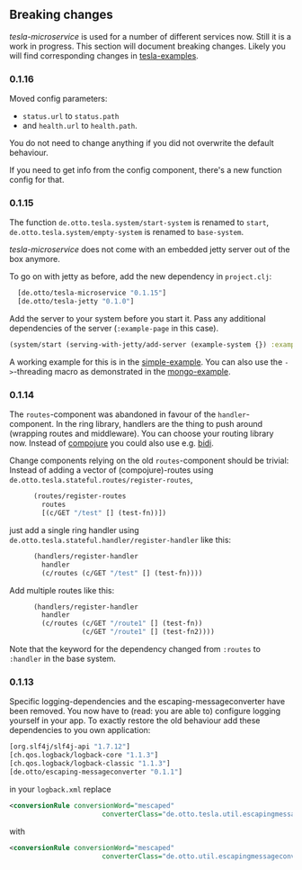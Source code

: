 ## Breaking changes

_tesla-microservice_ is used for a number of different services now. Still it is a work in progress. This section will document breaking changes. Likely you will find corresponding changes in [tesla-examples](https://github.com/otto-de/tesla-examples).

### 0.1.16
Moved config parameters:

 * ```status.url``` to ```status.path```
 * and ```health.url``` to ```health.path```.

You do not need to change anything if you did not overwrite the default behaviour.

If you need to get info from the config component, there's a new function config for that.

### 0.1.15
The function ```de.otto.tesla.system/start-system``` is renamed to ```start```, ```de.otto.tesla.system/empty-system``` is renamed to ```base-system```. 

_tesla-microservice_ does not come with an embedded jetty server out of the box anymore. 

To go on with jetty as before, add the new dependency in ```project.clj```:

```clojure
  [de.otto/tesla-microservice "0.1.15"]
  [de.otto/tesla-jetty "0.1.0"]
``` 

Add the server to your system before you start it. Pass any additional dependencies of the server (```:example-page``` in this case).

```clojure
(system/start (serving-with-jetty/add-server (example-system {}) :example-page))
```

A working example for this is in the [simple-example](https://github.com/otto-de/tesla-examples/tree/master/simple-example). 
You can also use the ```->```-threading macro as demonstrated in the [mongo-example](https://github.com/otto-de/tesla-examples/tree/master/mongo-example).  

### 0.1.14
The `routes`-component was abandoned in favour of the `handler`-component.
In the ring library, handlers are the thing to push around (wrapping routes and middleware). You can choose your routing library now. Instead of [compojure](https://github.com/weavejester/compojure) you could also use e.g. [bidi](https://github.com/juxt/bidi).

Change components relying on the old ```routes```-component should be trivial: Instead of adding a vector of (compojure)-routes using ```de.otto.tesla.stateful.routes/register-routes```,

```clojure
      (routes/register-routes
        routes
        [(c/GET "/test" [] (test-fn))])
```

just add a single ring handler using ```de.otto.tesla.stateful.handler/register-handler``` like this:

```clojure
      (handlers/register-handler
        handler
        (c/routes (c/GET "/test" [] (test-fn))))
```

Add multiple routes like this:

```clojure
      (handlers/register-handler
        handler
        (c/routes (c/GET "/route1" [] (test-fn))
                  (c/GET "/route1" [] (test-fn2))))
```


Note that the keyword for the dependency changed from ```:routes``` to ```:handler``` in the base system.


### 0.1.13
Specific logging-dependencies and the escaping-messageconverter have been removed. You now have to (read: you are able to) configure logging yourself in your app. To exactly restore the old behaviour add these dependencies to you own application:

```clojure
[org.slf4j/slf4j-api "1.7.12"]
[ch.qos.logback/logback-core "1.1.3"]
[ch.qos.logback/logback-classic "1.1.3"]
[de.otto/escaping-messageconverter "0.1.1"]
```

in your ```logback.xml``` replace
```xml
<conversionRule conversionWord="mescaped"
                       converterClass="de.otto.tesla.util.escapingmessageconverter" />
```

with

```xml
<conversionRule conversionWord="mescaped"
                       converterClass="de.otto.util.escapingmessageconverter" />
```


